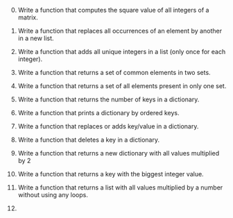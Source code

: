 0. Write a function that computes the square value of all integers of a matrix.

1. Write a function that replaces all occurrences of an element by another in a new list.

2. Write a function that adds all unique integers in a list (only once for each integer).

3. Write a function that returns a set of common elements in two sets.

4. Write a function that returns a set of all elements present in only one set.

5. Write a function that returns the number of keys in a dictionary.

6. Write a function that prints a dictionary by ordered keys.

7. Write a function that replaces or adds key/value in a dictionary.

8. Write a function that deletes a key in a dictionary.

9. Write a function that returns a new dictionary with all values multiplied by 2

10. Write a function that returns a key with the biggest integer value.

11. Write a function that returns a list with all values multiplied by a number without using any loops.

12. 
